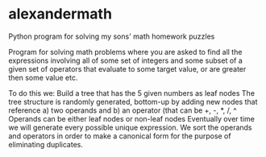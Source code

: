 # alexandermath
Python program for solving my sons' math homework puzzles

Program for solving math problems where you are asked
to find all the expressions involving all of some set of integers
and some subset of a given set of operators that evaluate to some
target value, or are greater then some value etc.

To do this we:
Build a tree that has the 5 given numbers as leaf nodes
The tree structure is randomly generated, bottom-up
by adding new nodes that reference a) two operands and
b) an operator (that can be +, -, *, /, ^
Operands can be either leaf nodes or non-leaf nodes
Eventually over time we will generate every possible
unique expression. We sort the operands and operators
in order to make a canonical form for the purpose of
eliminating duplicates.

